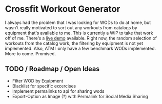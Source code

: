 # Crossfit Workout Generator

I always had the problem that I was looking for WODs to do at home, but wasn't really motivated to sort out any workouts from catalogs by equipment that's available to me.
This is currently a WIP to take that work off of me. There's a [live demo](http://wod-gen.herokuapp.com/) available. Right now, the random selection of workouts from the catalog work,
the filtering by equipment is not yet implemented. Also, ATM I only have a few benchmark WODs implemented. More to come. Promised.

## TODO / Roadmap / Open Ideas

* Filter WOD by Equipment
* Blacklist for specific excercises
* Implement permalinks to api for sharing wods
* Export-Option as Image (?) with Permalink for Social Media Sharing

